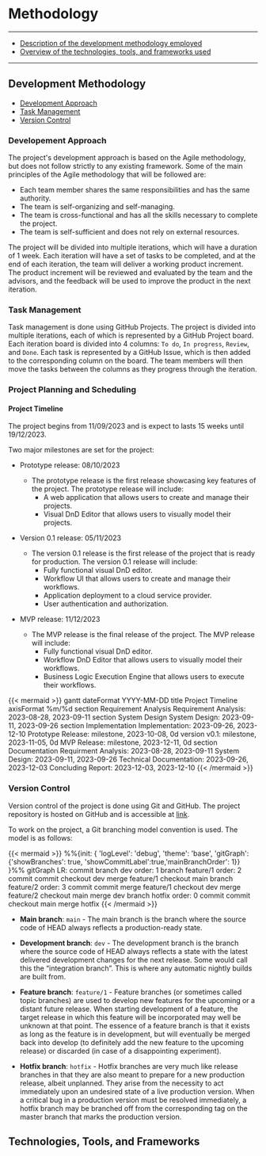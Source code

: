 # Methodology

***

- [Description of the development methodology employed](#development-methodology)
- [Overview of the technologies, tools, and frameworks used](#technologies-tools-and-frameworks)

***

## Development Methodology

- [Development Approach](#development-approach)
- [Task Management](#task-management)
- [Version Control](#version-control)

### Developement Approach

The project's development approach is based on the Agile methodology, but does not follow strictly to any existing framework. Some of the main principles of the Agile methodology that will be followed are:

- Each team member shares the same responsibilities and has the same authority.
- The team is self-organizing and self-managing.
- The team is cross-functional and has all the skills necessary to complete the project.
- The team is self-sufficient and does not rely on external resources.

The project will be divided into multiple iterations, which will have a duration of 1 week. Each iteration will have a set of tasks to be completed, and at the end of each iteration, the team will deliver a working product increment. The product increment will be reviewed and evaluated by the team and the advisors, and the feedback will be used to improve the product in the next iteration.
### Task Management

Task management is done using GitHub Projects. The project is divided into multiple iterations, each of which is represented by a GitHub Project board. Each iteration board is divided into 4 columns: `To do`, `In progress`, `Review`, and `Done`. Each task is represented by a GitHub Issue, which is then added to the corresponding column on the board. The team members will then move the tasks between the columns as they progress through the iteration.

### Project Planning and Scheduling

#### Project Timeline

The project begins from 11/09/2023 and is expect to lasts 15 weeks until 19/12/2023.

Two major milestones are set for the project:
- Prototype release: 08/10/2023
	- The prototype release is the first release showcasing key features of the project. The prototype release will include:
		- A web application that allows users to create and manage their projects.
		- Visual DnD Editor that allows users to visually model their projects.

- Version 0.1 release: 05/11/2023
    - The version 0.1 release is the first release of the project that is ready for production. The version 0.1 release will include:
		- Fully functional visual DnD editor.
		- Workflow UI that allows users to create and manage their workflows.
		- Application deployment to a cloud service provider.
		- User authentication and authorization.

- MVP release: 11/12/2023
	- The MVP release is the final release of the project. The MVP release will include:
		- Fully functional visual DnD editor.
		- Workflow DnD Editor that allows users to visually model their workflows.
		- Business Logic Execution Engine that allows users to execute their workflows.

{{< mermaid >}}
gantt
	dateFormat  YYYY-MM-DD
	title       Project Timeline
	axisFormat  %m/%d
	section Requirement Analysis
		Requirement Analysis: 2023-08-28, 2023-09-11
	section System Design
		System Design: 2023-09-11, 2023-09-26
	section Implementation
		Implementation: 2023-09-26, 2023-12-10
		Prototype Release: milestone, 2023-10-08, 0d
		version v0.1: milestone, 2023-11-05, 0d
		MVP Release: milestone, 2023-12-11, 0d
	section Documentation
		Requirment Analysis: 2023-08-28, 2023-09-11
		System Design: 2023-09-11, 2023-09-26
		Technical Documentation: 2023-09-26, 2023-12-03
		Concluding Report: 2023-12-03, 2023-12-10
{{< /mermaid >}}

### Version Control

Version control of the project is done using Git and GitHub. The project repository is hosted on GitHub and is accessible at [link](https://github.com/users/nguyendhst/projects/1). 

To work on the project, a Git branching model convention is used. The model is as follows:

{{< mermaid >}}
%%{init: { 'logLevel': 'debug', 'theme': 'base', 'gitGraph': {'showBranches': true, 'showCommitLabel':true,'mainBranchOrder': 1}} }%%
gitGraph LR:
       commit
       branch dev order: 1
	   branch feature/1 order: 2
       commit
       commit
	   checkout dev
       merge feature/1
	   checkout main
	   branch feature/2 order: 3
	   commit
	   commit
	   merge feature/1
	   checkout dev
	   merge feature/2
	   checkout main
	   merge dev
	   branch hotfix order: 0
	   commit
	   commit
	   checkout main
	   merge hotfix
{{< /mermaid >}}


- **Main branch**: `main` - The main branch is the branch where the source code of HEAD always reflects a production-ready state.

- **Development branch**: `dev` - The development branch is the branch where the source code of HEAD always reflects a state with the latest delivered development changes for the next release. Some would call this the “integration branch”. This is where any automatic nightly builds are built from.

- **Feature branch**: `feature/1` - Feature branches (or sometimes called topic branches) are used to develop new features for the upcoming or a distant future release. When starting development of a feature, the target release in which this feature will be incorporated may well be unknown at that point. The essence of a feature branch is that it exists as long as the feature is in development, but will eventually be merged back into develop (to definitely add the new feature to the upcoming release) or discarded (in case of a disappointing experiment).

- **Hotfix branch**: `hotfix` - Hotfix branches are very much like release branches in that they are also meant to prepare for a new production release, albeit unplanned. They arise from the necessity to act immediately upon an undesired state of a live production version. When a critical bug in a production version must be resolved immediately, a hotfix branch may be branched off from the corresponding tag on the master branch that marks the production version.


## Technologies, Tools, and Frameworks